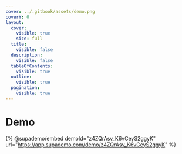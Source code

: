 ```yaml
---
cover: ../.gitbook/assets/demo.png
coverY: 0
layout:
  cover:
    visible: true
    size: full
  title:
    visible: false
  description:
    visible: false
  tableOfContents:
    visible: true
  outline:
    visible: true
  pagination:
    visible: true
---
```


# Demo

{% @supademo/embed demoId="z4ZQrAsv_K6vCeyS2ggyK" url="https://app.supademo.com/demo/z4ZQrAsv_K6vCeyS2ggyK" %}
